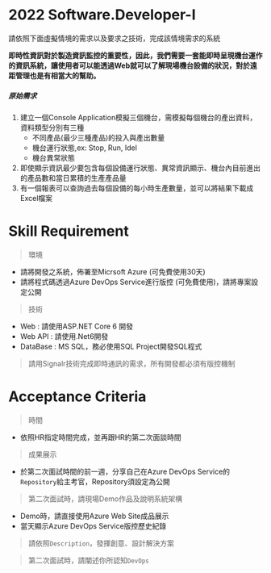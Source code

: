 # 2022 Software.Developer-I
請依照下面虛擬情境的需求以及要求之技術，完成該情境需求的系統

**即時性資訊對於製造資訊監控的重要性，因此，我們需要一套能即時呈現機台運作的資訊系統，讓使用者可以能透過Web就可以了解現場機台設備的狀況，對於遠距管理也是有相當大的幫助。**

##### 原始需求
1. 建立一個Console Application模擬三個機台，需模擬每個機台的產出資料，資料類型分別有三種
   - 不同產品(最少三種產品)的投入與產出數量
   - 機台運行狀態,ex: Stop, Run, Idel
   - 機台異常狀態
2. 即使顯示資訊最少要包含每個設備運行狀態、異常資訊顯示、機台內目前進出的產品數和當日累積的生產產品量
3. 有一個報表可以查詢過去每個設備的每小時生產數量，並可以將結果下載成Excel檔案

# Skill Requirement
> 環境
- 請將開發之系統，佈署至Micrsoft Azure (可免費使用30天)
- 請將程式碼透過Azure DevOps Service進行版控 (可免費使用)，請將專案設定公開
> 技術
- Web : 請使用ASP.NET Core 6 開發
- Web API : 請使用.Net6開發
- DataBase : MS SQL，務必使用SQL Project開發SQL程式
> 請用Signalr技術完成即時通訊的需求，所有開發都必須有版控機制

# Acceptance Criteria
> 時間
- 依照HR指定時間完成，並再跟HR約第二次面談時間

> 成果展示
- 於第二次面試時間的前一週，分享自己在Azure DevOps Service的`Repository`給主考官，Repository須設定為公開

> 第二次面試時，請現場Demo作品及說明系統架構
- Demo時，請直接使用Azure Web Site成品展示
- 當天顯示Azure DevOps Service版控歷史紀錄

> 請依照`Description`，發揮創意、設計解決方案

> 第二次面試時，請闡述你所認知`DevOps` 
